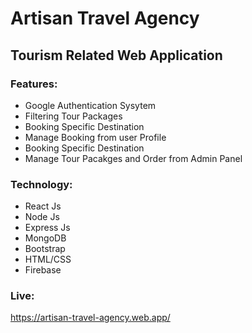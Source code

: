 # Artisan Travel Agency



## Tourism Related Web Application



### Features:

 - Google Authentication Sysytem
 - Filtering Tour Packages 
 - Booking Specific Destination 
 - Manage Booking from user Profile
 - Booking Specific Destination
 - Manage Tour Pacakges and Order from Admin Panel 

### Technology:

 - React Js
 - Node Js
 - Express Js
 - MongoDB
 - Bootstrap 
 - HTML/CSS 
 - Firebase 

### Live:
  https://artisan-travel-agency.web.app/




